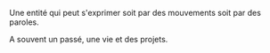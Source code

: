 Une entité qui peut s'exprimer soit par des mouvements soit par des paroles.

A souvent un passé, une vie et des projets.